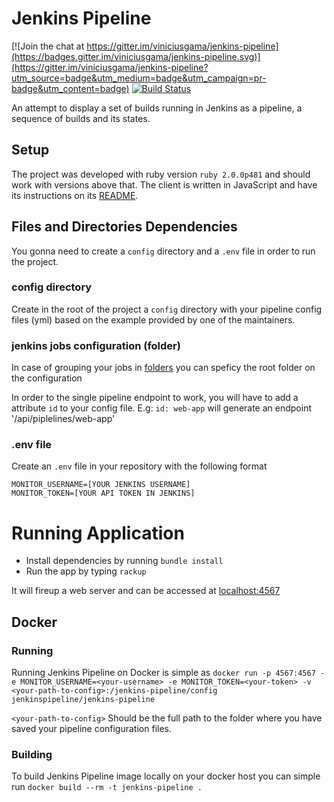 # Jenkins Pipeline

[![Join the chat at https://gitter.im/viniciusgama/jenkins-pipeline](https://badges.gitter.im/viniciusgama/jenkins-pipeline.svg)](https://gitter.im/viniciusgama/jenkins-pipeline?utm_source=badge&utm_medium=badge&utm_campaign=pr-badge&utm_content=badge) [![Build Status](https://snap-ci.com/jenkins-pipeline/jenkins-pipeline/branch/master/build_image)](https://snap-ci.com/jenkins-pipeline/jenkins-pipeline/branch/master)

An attempt to display a set of builds running in Jenkins as a pipeline, a sequence of builds and its states.

## Setup

The project was developed with ruby version `ruby 2.0.0p481` and should work with versions above that.
The client is written in JavaScript and have its instructions on its [README](https://github.com/viniciusgama/jenkins-pipeline/blob/master/client/README.md).

## Files and Directories Dependencies

You gonna need to create a `config` directory and a `.env` file in order to run the project.

### config directory

Create in the root of the project a `config` directory with your pipeline config files (yml) based on the example provided by one of the maintainers.

### jenkins jobs configuration (folder)
In case of grouping your jobs in [folders](https://wiki.jenkins-ci.org/display/JENKINS/CloudBees+Folders+Plugin) you can speficy the root folder on the configuration

In order to the single pipeline endpoint to work, you will have to add a attribute `id` to your config file. E.g: `id: web-app` will generate an endpoint '/api/piplelines/web-app'

### .env file

Create an `.env` file in your repository with the following format

```
MONITOR_USERNAME=[YOUR JENKINS USERNAME]
MONITOR_TOKEN=[YOUR API TOKEN IN JENKINS]
```

# Running Application

* Install dependencies by running `bundle install`
* Run the app by typing `rackup`

It will fireup a web server and can be accessed at [localhost:4567](http://localhost:4567)

## Docker  

### Running  

Running Jenkins Pipeline on Docker is simple as `docker run -p 4567:4567 -e MONITOR_USERNAME=<your-username> -e MONITOR_TOKEN=<your-token> -v <your-path-to-config>:/jenkins-pipeline/config jenkinspipeline/jenkins-pipeline`

`<your-path-to-config>` Should be the full path to the folder where you have saved your pipeline configuration files.

### Building  

To build Jenkins Pipeline image locally on your docker host you can simple run `docker build --rm -t jenkins-pipeline .`